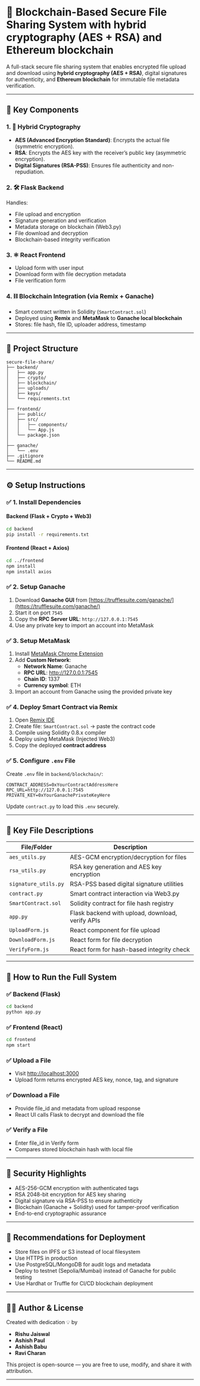 # 🔐 Blockchain-Based Secure File Sharing System with **hybrid cryptography (AES + RSA)** and **Ethereum blockchain**

A full-stack secure file sharing system that enables encrypted file upload and download using **hybrid cryptography (AES + RSA)**, digital signatures for authenticity, and **Ethereum blockchain** for immutable file metadata verification.

---

## 🧩 Key Components

### 1. 🔐 Hybrid Cryptography
- **AES (Advanced Encryption Standard)**: Encrypts the actual file (symmetric encryption).
- **RSA**: Encrypts the AES key with the receiver’s public key (asymmetric encryption).
- **Digital Signatures (RSA-PSS)**: Ensures file authenticity and non-repudiation.

### 2. 🛠 Flask Backend
Handles:
- File upload and encryption
- Signature generation and verification
- Metadata storage on blockchain (Web3.py)
- File download and decryption
- Blockchain-based integrity verification

### 3. ⚛ React Frontend
- Upload form with user input
- Download form with file decryption metadata
- File verification form

### 4. ⛓️ Blockchain Integration (via Remix + Ganache)
- Smart contract written in Solidity (`SmartContract.sol`)
- Deployed using **Remix** and **MetaMask** to **Ganache local blockchain**
- Stores: file hash, file ID, uploader address, timestamp

---

## 📁 Project Structure

```
secure-file-share/
├── backend/
│   ├── app.py
│   ├── crypto/
│   ├── blockchain/
│   ├── uploads/
│   ├── keys/
│   └── requirements.txt
│
├── frontend/
│   ├── public/
│   ├── src/
│   │   ├── components/
│   │   └── App.js
│   └── package.json
│
├── ganache/
│   └── .env
├── .gitignore
└── README.md
```

---

## ⚙️ Setup Instructions

### ✅ 1. Install Dependencies

#### Backend (Flask + Crypto + Web3)
```bash
cd backend
pip install -r requirements.txt
```

#### Frontend (React + Axios)
```bash
cd ../frontend
npm install
npm install axios
```

### ✅ 2. Setup Ganache

1. Download **Ganache GUI** from [https://trufflesuite.com/ganache/](https://trufflesuite.com/ganache/)
2. Start it on port `7545`
3. Copy the **RPC Server URL**: `http://127.0.0.1:7545`
4. Use any private key to import an account into MetaMask

### ✅ 3. Setup MetaMask

1. Install [MetaMask Chrome Extension](https://metamask.io/)
2. Add **Custom Network**:
   - **Network Name**: Ganache
   - **RPC URL**: http://127.0.0.1:7545
   - **Chain ID**: 1337
   - **Currency symbol**: ETH
3. Import an account from Ganache using the provided private key

### ✅ 4. Deploy Smart Contract via Remix

1. Open [Remix IDE](https://remix.ethereum.org/)
2. Create file: `SmartContract.sol` → paste the contract code
3. Compile using Solidity 0.8.x compiler
4. Deploy using MetaMask (Injected Web3)
5. Copy the deployed **contract address**

### ✅ 5. Configure `.env` File

Create `.env` file in `backend/blockchain/`:

```
CONTRACT_ADDRESS=0xYourContractAddressHere
RPC_URL=http://127.0.0.1:7545
PRIVATE_KEY=0xYourGanachePrivateKeyHere
```

Update `contract.py` to load this `.env` securely.



---

## 🔐 Key File Descriptions

| File/Folder              | Description |
|--------------------------|-------------|
| `aes_utils.py`           | AES-GCM encryption/decryption for files |
| `rsa_utils.py`           | RSA key generation and AES key encryption |
| `signature_utils.py`     | RSA-PSS based digital signature utilities |
| `contract.py`            | Smart contract interaction via Web3.py |
| `SmartContract.sol`      | Solidity contract for file hash registry |
| `app.py`                 | Flask backend with upload, download, verify APIs |
| `UploadForm.js`          | React component for file upload |
| `DownloadForm.js`        | React form for file decryption |
| `VerifyForm.js`          | React form for hash-based integrity check |

---

## 🚀 How to Run the Full System

### ✅ Backend (Flask)
```bash
cd backend
python app.py
```

### ✅ Frontend (React)
```bash
cd frontend
npm start
```

### ✅ Upload a File
- Visit [http://localhost:3000](http://localhost:3000)
- Upload form returns encrypted AES key, nonce, tag, and signature

### ✅ Download a File
- Provide file_id and metadata from upload response
- React UI calls Flask to decrypt and download the file

### ✅ Verify a File
- Enter file_id in Verify form
- Compares stored blockchain hash with local file

---

## 🔐 Security Highlights

- AES-256-GCM encryption with authenticated tags
- RSA 2048-bit encryption for AES key sharing
- Digital signature via RSA-PSS to ensure authenticity
- Blockchain (Ganache + Solidity) used for tamper-proof verification
- End-to-end cryptographic assurance

---

## 📌 Recommendations for Deployment

- Store files on IPFS or S3 instead of local filesystem
- Use HTTPS in production
- Use PostgreSQL/MongoDB for audit logs and metadata
- Deploy to testnet (Sepolia/Mumbai) instead of Ganache for public testing
- Use Hardhat or Truffle for CI/CD blockchain deployment

---

## 🧑‍💻 Author & License

Created with dedication 💡 by 
- **Rishu Jaiswal** 
- **Ashish Paul**
- **Ashish Babu**
- **Ravi Charan**

This project is open-source — you are free to use, modify, and share it with attribution.

---
